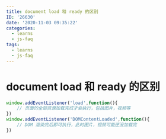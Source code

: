 ```yaml
---
title: document load 和 ready 的区别
ID: '26630'
date: '2020-11-03 09:35:22'
categories:
  - learns
  - js-faq
tags:
  - learns
  - js-faq
---
```


# document load 和 ready 的区别

``` js 
window.addEventListener('load',function(){
    // 页面的全部资源加载完成才会执行，包括图片，视频等
})
window.addEventListener('DOMContentLoaded',function(){
    // DOM 渲染完后即可执行，此时图片，视频可能还没加载完
})
```
 
 
